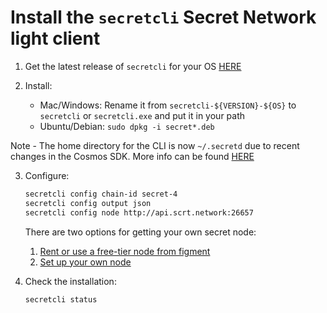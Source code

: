 # Install the `secretcli` Secret Network light client

1. Get the latest release of `secretcli` for your OS [HERE](https://github.com/enigmampc/SecretNetwork/releases/latest)

2) Install:

   - Mac/Windows: Rename it from `secretcli-${VERSION}-${OS}` to `secretcli` or `secretcli.exe` and put it in your path
   - Ubuntu/Debian: `sudo dpkg -i secret*.deb`

Note - The home directory for the CLI is now `~/.secretd` due to recent changes in the Cosmos SDK. More info can be found [HERE](https://github.com/scrtlabs/SupernovaDocs/blob/master/app%20developers/cli.md)

3) Configure:

   ```bash
   secretcli config chain-id secret-4
   secretcli config output json
   secretcli config node http://api.scrt.network:26657
   ```

   There are two options for getting your own secret node:
   1. [Rent or use a free-tier node from figment](https://figment.io/datahub/secret-network/)
   2. [Set up your own node](https://docs.scrt.network/node-guides/run-full-node-mainnet.html)

4) Check the installation:

   ```bash
   secretcli status
   ```
